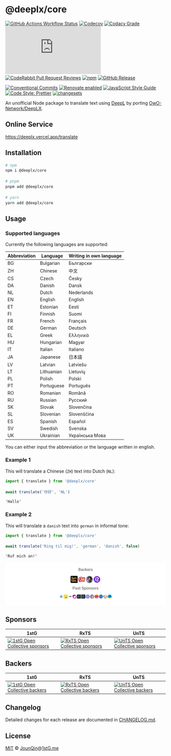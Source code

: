 # @deeplx/core

[![GitHub Actions Workflow Status](https://img.shields.io/github/actions/workflow/status/un-ts/deeplx/ci.yml?branch=master)](https://github.com/un-ts/deeplx/actions/workflows/ci.yml?query=branch%3Amaster)
[![Codecov](https://img.shields.io/codecov/c/github/un-ts/deeplx.svg)](https://codecov.io/gh/un-ts/deeplx)
[![Codacy Grade](https://img.shields.io/codacy/grade/e3d752491a664d889c5bdfb6ffeb6cbb)](https://app.codacy.com/gh/un-ts/deeplx)
[![type-coverage](https://img.shields.io/badge/dynamic/json.svg?label=type-coverage&prefix=%E2%89%A5&suffix=%&query=$.typeCoverage.atLeast&uri=https%3A%2F%2Fraw.githubusercontent.com%2Frx-ts%2Fdeeplx%2Fmaster%2Fpackage.json)](https://github.com/plantain-00/type-coverage)
[![CodeRabbit Pull Request Reviews](https://img.shields.io/coderabbit/prs/github/un-ts/deeplx)](https://coderabbit.ai)
[![npm](https://img.shields.io/npm/v/@deeplx/core.svg)](https://www.npmjs.com/package/@deeplx/core)
[![GitHub Release](https://img.shields.io/github/release/un-ts/deeplx)](https://github.com/un-ts/deeplx/releases)

[![Conventional Commits](https://img.shields.io/badge/conventional%20commits-1.0.0-yellow.svg)](https://conventionalcommits.org)
[![Renovate enabled](https://img.shields.io/badge/renovate-enabled-brightgreen.svg)](https://renovatebot.com)
[![JavaScript Style Guide](https://img.shields.io/badge/code_style-standard-brightgreen.svg)](https://standardjs.com)
[![Code Style: Prettier](https://img.shields.io/badge/code_style-prettier-ff69b4.svg)](https://github.com/prettier/prettier)
[![changesets](https://img.shields.io/badge/maintained%20with-changesets-176de3.svg)](https://github.com/atlassian/changesets)

An unofficial Node package to translate text using [DeepL](https://www.deepl.com) by porting [OwO-Network/DeepLX](https://github.com/OwO-Network/DeepLX).

## Online Service

<https://deeplx.vercel.app/translate>

## Installation

```sh
# npm
npm i @deeplx/core

# pnpm
pnpm add @deeplx/core

# yarn
yarn add @deeplx/core
```

## Usage

### Supported languages

Currently the following languages are supported:

| Abbreviation | Language   | Writing in own language |
| ------------ | ---------- | ----------------------- |
| BG           | Bulgarian  | Български               |
| ZH           | Chinese    | 中文                    |
| CS           | Czech      | Česky                   |
| DA           | Danish     | Dansk                   |
| NL           | Dutch      | Nederlands              |
| EN           | English    | English                 |
| ET           | Estonian   | Eesti                   |
| FI           | Finnish    | Suomi                   |
| FR           | French     | Français                |
| DE           | German     | Deutsch                 |
| EL           | Greek      | Ελληνικά                |
| HU           | Hungarian  | Magyar                  |
| IT           | Italian    | Italiano                |
| JA           | Japanese   | 日本語                  |
| LV           | Latvian    | Latviešu                |
| LT           | Lithuanian | Lietuvių                |
| PL           | Polish     | Polski                  |
| PT           | Portuguese | Português               |
| RO           | Romanian   | Română                  |
| RU           | Russian    | Русский                 |
| SK           | Slovak     | Slovenčina              |
| SL           | Slovenian  | Slovenščina             |
| ES           | Spanish    | Español                 |
| SV           | Swedish    | Svenska                 |
| UK           | Ukrainian  | Українська Мова         |

You can either input the abbreviation or the language written in english.

### Example 1

This will translate a Chinese (`ZH`) text into Dutch (`NL`):

```js
import { translate } from '@deeplx/core'

await translate('你好', 'NL')
```

```log
'Hallo'
```

### Example 2

This will translate a `danish` text into `german` in informal tone:

```js
import { translate } from '@deeplx/core'

await translate('Ring til mig!', 'german', 'danish', false)
```

```log
'Ruf mich an!'
```

[![Sponsors](https://raw.githubusercontent.com/1stG/static/master/sponsors.svg)](https://github.com/sponsors/JounQin)

## Sponsors

| 1stG                                                                                                                   | RxTS                                                                                                                   | UnTS                                                                                                                   |
| ---------------------------------------------------------------------------------------------------------------------- | ---------------------------------------------------------------------------------------------------------------------- | ---------------------------------------------------------------------------------------------------------------------- |
| [![1stG Open Collective sponsors](https://opencollective.com/1stG/organizations.svg)](https://opencollective.com/1stG) | [![RxTS Open Collective sponsors](https://opencollective.com/rxts/organizations.svg)](https://opencollective.com/rxts) | [![UnTS Open Collective sponsors](https://opencollective.com/unts/organizations.svg)](https://opencollective.com/unts) |

## Backers

| 1stG                                                                                                                | RxTS                                                                                                                | UnTS                                                                                                                |
| ------------------------------------------------------------------------------------------------------------------- | ------------------------------------------------------------------------------------------------------------------- | ------------------------------------------------------------------------------------------------------------------- |
| [![1stG Open Collective backers](https://opencollective.com/1stG/individuals.svg)](https://opencollective.com/1stG) | [![RxTS Open Collective backers](https://opencollective.com/rxts/individuals.svg)](https://opencollective.com/rxts) | [![UnTS Open Collective backers](https://opencollective.com/unts/individuals.svg)](https://opencollective.com/unts) |

## Changelog

Detailed changes for each release are documented in [CHANGELOG.md](./CHANGELOG.md).

## License

[MIT][] © [JounQin][]@[1stG.me][]

[1stG.me]: https://www.1stG.me
[JounQin]: https://github.com/JounQin
[MIT]: http://opensource.org/licenses/MIT
